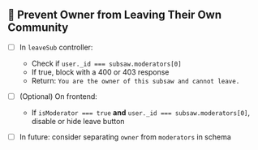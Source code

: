 ## 🚫 Prevent Owner from Leaving Their Own Community

- [ ] In `leaveSub` controller:
  - Check if `user._id === subsaw.moderators[0]`
  - If true, block with a 400 or 403 response
  - Return: `You are the owner of this subsaw and cannot leave.`

- [ ] (Optional) On frontend:
  - If `isModerator === true` **and** `user._id === subsaw.moderators[0]`, disable or hide leave button

- [ ] In future: consider separating `owner` from `moderators` in schema
